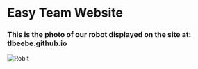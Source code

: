 # Easy Team Website

### This is the photo of our robot displayed on the site at: tlbeebe.github.io

<img src="Robot.jpg" alt="Robit" />
